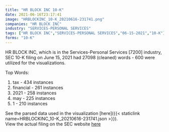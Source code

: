 ```yaml
---
title: "HR BLOCK INC 10-K"
date: 2021-06-16T23:17:41
image: "HRBLOCKINC_10-K_20210616-231741.png"
companies: "HR BLOCK INC"
industry: "SERVICES-PERSONAL SERVICES"
tags: ["HR BLOCK INC","SERVICES-PERSONAL SERVICES","06-15-2021","10-K"]
forms: "10-K"
---
```

HR BLOCK INC, which is in the Services-Personal Services [7200] industry, SEC 10-K filing on June 15, 2021 had 27098 (cleaned) words - 600 were utilized for the visualizations.

Top Words:
1. tax - 434 instances
2. financial - 261 instances
3. 2021 - 258 instances
4. may - 225 instances
5. 1 - 210 instances


See the parsed data used in the visualization [here]({{< staticlink name=HRBLOCKINC_10-K_20210616-231741.json >}}).  
View the actual filing on the SEC website [here](https://www.sec.gov/Archives/edgar/data/12659/0001838862-21-000028.txt)
